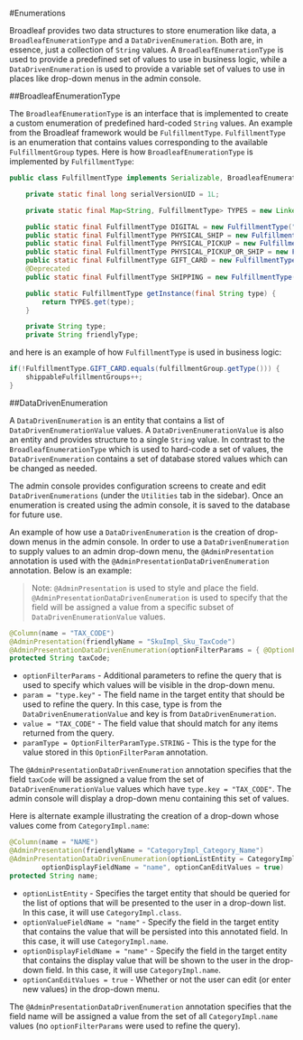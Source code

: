 #Enumerations

Broadleaf provides two data structures to store enumeration like data, a `BroadleafEnumerationType` and a `DataDrivenEnumeration`.  Both are, in essence, just a collection of `String` values.  A `BroadleafEnumerationType` is used to provide a predefined set of values to use in business logic, while a `DataDrivenEnumeration` is used to provide a variable set of values to use in places like drop-down menus in the admin console.

##BroadleafEnumerationType

The `BroadleafEnumerationType` is an interface that is implemented to create a custom enumeration of predefined hard-coded `String` values.  An example from the Broadleaf framework would be `FulfillmentType`.  `FulfillmentType` is an enumeration that contains values corresponding to the available `FulfillmentGroup` types.  Here is how `BroadleafEnumerationType` is implemented by `FulfillmentType`:

```java
public class FulfillmentType implements Serializable, BroadleafEnumerationType {

    private static final long serialVersionUID = 1L;

    private static final Map<String, FulfillmentType> TYPES = new LinkedHashMap<String, FulfillmentType>();

    public static final FulfillmentType DIGITAL = new FulfillmentType("DIGITAL", "Digital");
    public static final FulfillmentType PHYSICAL_SHIP = new FulfillmentType("PHYSICAL_SHIP", "Physical Ship");
    public static final FulfillmentType PHYSICAL_PICKUP = new FulfillmentType("PHYSICAL_PICKUP", "Physical Pickup");
    public static final FulfillmentType PHYSICAL_PICKUP_OR_SHIP = new FulfillmentType("PHYSICAL_PICKUP_OR_SHIP", "Physical Pickup or Ship");
    public static final FulfillmentType GIFT_CARD = new FulfillmentType("GIFT_CARD", "Gift Card");
    @Deprecated
    public static final FulfillmentType SHIPPING = new FulfillmentType("SHIPPING", "Shipping");

    public static FulfillmentType getInstance(final String type) {
        return TYPES.get(type);
    }

    private String type;
    private String friendlyType;
```

and here is an example of how `FulfillmentType` is used in business logic:

```java
if(!FulfillmentType.GIFT_CARD.equals(fulfillmentGroup.getType())) {
    shippableFulfillmentGroups++;
}
```

##DataDrivenEnumeration

A `DataDrivenEnumeration` is an entity that contains a list of `DataDrivenEnumerationValue` values.  A `DataDrivenEnumerationValue` is also an entity and provides structure to a single `String` value.  In contrast to the `BroadleafEnumerationType` which is used to hard-code a set of values, the `DataDrivenEnumeration` contains a set of database stored values which can be changed as needed.

The admin console provides configuration screens to create and edit `DataDrivenEnumerations` (under the `Utilities` tab in the sidebar).  Once an enumeration is created using the admin console, it is saved to the database for future use.  
  
An example of how use a `DataDrivenEnumeration` is the creation of drop-down menus in the admin console.  In order to use a `DataDrivenEnumeration` to supply values to an admin drop-down menu, the `@AdminPresentation` annotation is used with the `@AdminPresentationDataDrivenEnumeration` annotation.  Below is an example:

>Note:  `@AdminPresentation` is used to style and place the field.  `@AdminPresentationDataDrivenEnumeration` is used to specify that the field will be assigned a value from a specific subset of `DataDrivenEnumerationValue` values.  

```java
@Column(name = "TAX_CODE")
@AdminPresentation(friendlyName = "SkuImpl_Sku_TaxCode")
@AdminPresentationDataDrivenEnumeration(optionFilterParams = { @OptionFilterParam(param = "type.key", value = "TAX_CODE", paramType = OptionFilterParamType.STRING) })
protected String taxCode;
```
+ `optionFilterParams` - Additional parameters to refine the query that is used to specify which values will be visible in the drop-down menu.
+ `param = "type.key"` - The field name in the target entity that should be used to refine the query.  In this case, type is from the `DataDrivenEnumerationValue` and key is from `DataDrivenEnumeration`.
+ `value = "TAX_CODE"` - The field value that should match for any items returned from the query.
+ `paramType = OptionFilterParamType.STRING` - This is the type for the value stored in this `OptionFilterParam` annotation.

The `@AdminPresentationDataDrivenEnumeration` annotation specifies that the field `taxCode` will be assigned a value from the set of `DataDrivenEnumerationValue` values which have `type.key = "TAX_CODE"`.  The admin console will display a drop-down menu containing this set of values.

Here is alternate example illustrating the creation of a drop-down whose values come from `CategoryImpl.name`:

```java
@Column(name = "NAME")
@AdminPresentation(friendlyName = "CategoryImpl_Category_Name")
@AdminPresentationDataDrivenEnumeration(optionListEntity = CategoryImpl.class, optionValueFieldName = "name", 
        optionDisplayFieldName = "name", optionCanEditValues = true)
protected String name;
```

+ `optionListEntity` - Specifies the target entity that should be queried for the list of options that will be presented to the user in a drop-down list. In this case, it will use `CategoryImpl.class`.
+ `optionValueFieldName = "name"` - Specify the field in the target entity that contains the value that will be persisted into this annotated field.  In this case, it will use `CategoryImpl.name`.
+ `optionDisplayFieldName = "name"` - Specify the field in the target entity that contains the display value that will be shown to the user in the drop-down field. In this case, it will use `CategoryImpl.name`.
+ `optionCanEditValues = true` - Whether or not the user can edit (or enter new values) in the drop-down menu.

The `@AdminPresentationDataDrivenEnumeration` annotation specifies that the field name will be assigned a value from the set of all `CategoryImpl.name` values (no `optionFilterParams` were used to refine the query).





